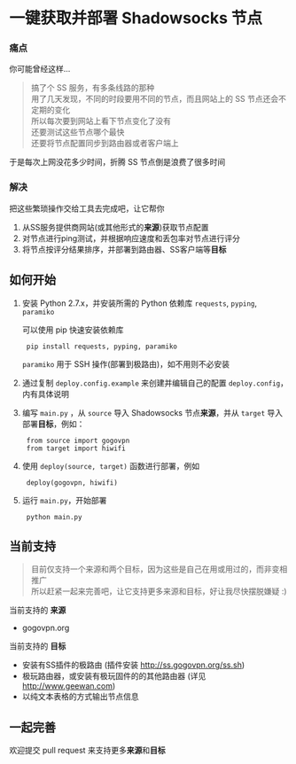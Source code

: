 # 一键获取并部署 Shadowsocks 节点

### 痛点

你可能曾经这样...

> 搞了个 SS 服务，有多条线路的那种  
> 用了几天发现，不同的时段要用不同的节点，而且网站上的 SS 节点还会不定期的变化  
> 所以每次要到网站上看下节点变化了没有  
> 还要测试这些节点哪个最快  
> 还要将节点配置同步到路由器或者客户端上  

于是每次上网没花多少时间，折腾 SS 节点倒是浪费了很多时间

### 解决

把这些繁琐操作交给工具去完成吧，让它帮你

1. 从SS服务提供商网站(或其他形式的**来源**)获取节点配置
2. 对节点进行ping测试，并根据响应速度和丢包率对节点进行评分
3. 将节点按评分结果排序，并部署到路由器、SS客户端等**目标**

## 如何开始

1. 安装 Python 2.7.x，并安装所需的 Python 依赖库 `requests`, `pyping`, `paramiko`

	可以使用 pip 快速安装依赖库

		pip install requests, pyping, paramiko

	`paramiko` 用于 SSH 操作(部署到极路由)，如不用则不必安装

2. 通过复制 `deploy.config.example` 来创建并编辑自己的配置 `deploy.config`，内有具体说明

3. 编写 `main.py` ，从 `source` 导入 Shadowsocks 节点**来源**，并从 `target` 导入部署**目标**，例如：

		from source import gogovpn
		from target import hiwifi

5. 使用 `deploy(source, target)` 函数进行部署，例如

		deploy(gogovpn, hiwifi)

6. 运行 `main.py`，开始部署

		python main.py

## 当前支持

> 目前仅支持一个来源和两个目标，因为这些是自己在用或用过的，而非变相推广  
> 所以赶紧一起来完善吧，让它支持更多来源和目标，好让我尽快摆脱嫌疑 :)

当前支持的 **来源**

* gogovpn.org

当前支持的 **目标**

* 安装有SS插件的极路由 (插件安装 http://ss.gogovpn.org/ss.sh)
* 极玩路由器，或安装有极玩固件的的其他路由器 (详见 http://www.geewan.com)
* 以纯文本表格的方式输出节点信息

## 一起完善

欢迎提交 pull request 来支持更多**来源**和**目标**
